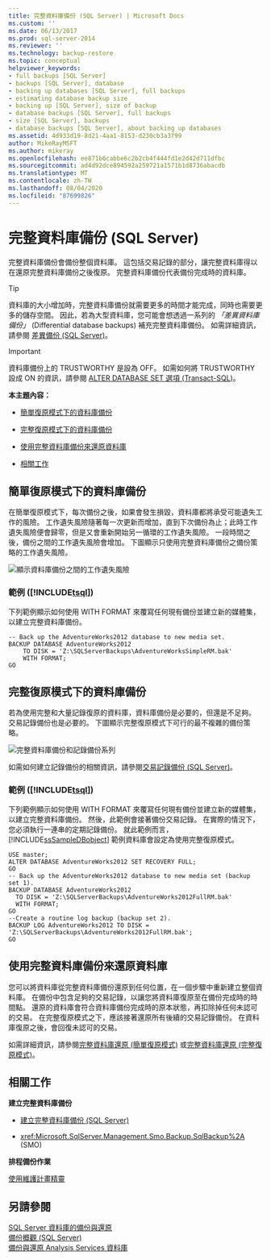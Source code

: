 ```yaml
---
title: 完整資料庫備份 (SQL Server) | Microsoft Docs
ms.custom: ''
ms.date: 06/13/2017
ms.prod: sql-server-2014
ms.reviewer: ''
ms.technology: backup-restore
ms.topic: conceptual
helpviewer_keywords:
- full backups [SQL Server]
- backups [SQL Server], database
- backing up databases [SQL Server], full backups
- estimating database backup size
- backing up [SQL Server], size of backup
- database backups [SQL Server], full backups
- size [SQL Server], backups
- database backups [SQL Server], about backing up databases
ms.assetid: 4d933d19-8d21-4aa1-8153-d230cb3a3f99
author: MikeRayMSFT
ms.author: mikeray
ms.openlocfilehash: ee871b6cabbe6c2b2cb4f444fd1e2d42d711dfbc
ms.sourcegitcommit: ad4d92dce894592a259721a1571b1d8736abacdb
ms.translationtype: MT
ms.contentlocale: zh-TW
ms.lasthandoff: 08/04/2020
ms.locfileid: "87699826"
---
```

# <a name="full-database-backups-sql-server"></a>完整資料庫備份 (SQL Server)
  完整資料庫備份會備份整個資料庫。 這包括交易記錄的部分，讓完整資料庫得以在還原完整資料庫備份之後復原。 完整資料庫備份代表備份完成時的資料庫。  
  
> [!TIP]  
>  資料庫的大小增加時，完整資料庫備份就需要更多的時間才能完成，同時也需要更多的儲存空間。 因此，若為大型資料庫，您可能會想透過一系列的 *「差異資料庫備份」* (Differential database backups) 補充完整資料庫備份。 如需詳細資訊，請參閱 [差異備份 &#40;SQL Server&#41;](differential-backups-sql-server.md)。  
  
> [!IMPORTANT]  
>  資料庫備份上的 TRUSTWORTHY 是設為 OFF。 如需如何將 TRUSTWORTHY 設成 ON 的資訊，請參閱 [ALTER DATABASE SET 選項 &#40;Transact-SQL&#41;](/sql/t-sql/statements/alter-database-transact-sql-set-options)。  
  
 **本主題內容：**  
  
-   [簡單復原模式下的資料庫備份](#DbBuRMs)  
  
-   [完整復原模式下的資料庫備份](#DbBuRMf)  
  
-   [使用完整資料庫備份來還原資料庫](#RestoreDbBu)  
  
-   [相關工作](#RelatedTasks)  
  
##  <a name="database-backups-under-the-simple-recovery-model"></a><a name="DbBuRMs"></a> 簡單復原模式下的資料庫備份  
 在簡單復原模式下，每次備份之後，如果會發生損毀，資料庫都將承受可能遺失工作的風險。 工作遺失風險隨著每一次更新而增加，直到下次備份為止；此時工作遺失風險便會歸零，但是又會重新開始另一循環的工作遺失風險。 一段時間之後，備份之間的工作遺失風險會增加。 下圖顯示只使用完整資料庫備份之備份策略的工作遺失風險。  
  
 ![顯示資料庫備份之間的工作遺失風險](../../database-engine/media/bnr-rmsimple-1-fulldb-backups.gif "顯示資料庫備份之間的工作遺失風險")  
  
### <a name="example--tsql"></a>範例 ([!INCLUDE[tsql](../../../includes/tsql-md.md)])  
 下列範例顯示如何使用 WITH FORMAT 來覆寫任何現有備份並建立新的媒體集，以建立完整資料庫備份。  
  
```  
-- Back up the AdventureWorks2012 database to new media set.  
BACKUP DATABASE AdventureWorks2012  
    TO DISK = 'Z:\SQLServerBackups\AdventureWorksSimpleRM.bak'   
    WITH FORMAT;  
GO  
```  
  
##  <a name="database-backups-under-the-full-recovery-model"></a><a name="DbBuRMf"></a> 完整復原模式下的資料庫備份  
 若為使用完整和大量記錄復原的資料庫，資料庫備份是必要的，但還是不足夠。 交易記錄備份也是必要的。 下圖顯示完整復原模式下可行的最不複雜的備份策略。  
  
 ![完整資料庫備份和記錄備份系列](../../database-engine/media/bnr-rmfull-1-fulldb-log-backups.gif "完整資料庫備份和記錄備份系列")  
  
 如需如何建立記錄備份的相關資訊，請參閱[交易記錄備份 &#40;SQL Server&#41;](transaction-log-backups-sql-server.md)。  
  
### <a name="example--tsql"></a>範例 ([!INCLUDE[tsql](../../../includes/tsql-md.md)])  
 下列範例顯示如何使用 WITH FORMAT 來覆寫任何現有備份並建立新的媒體集，以建立完整資料庫備份。 然後，此範例會接著備份交易記錄。 在實際的情況下，您必須執行一連串的定期記錄備份。 就此範例而言， [!INCLUDE[ssSampleDBobject](../../includes/sssampledbobject-md.md)] 範例資料庫會設定為使用完整復原模式。  
  
```  
USE master;  
ALTER DATABASE AdventureWorks2012 SET RECOVERY FULL;  
GO  
-- Back up the AdventureWorks2012 database to new media set (backup set 1).  
BACKUP DATABASE AdventureWorks2012  
  TO DISK = 'Z:\SQLServerBackups\AdventureWorks2012FullRM.bak'   
  WITH FORMAT;  
GO  
--Create a routine log backup (backup set 2).  
BACKUP LOG AdventureWorks2012 TO DISK = 'Z:\SQLServerBackups\AdventureWorks2012FullRM.bak';  
GO  
```  
  
##  <a name="use-a-full-database-backup-to-restore-the-database"></a><a name="RestoreDbBu"></a> 使用完整資料庫備份來還原資料庫  
 您可以將資料庫從完整資料庫備份還原到任何位置，在一個步驟中重新建立整個資料庫。 在備份中包含足夠的交易記錄，以讓您將資料庫復原至在備份完成時的時間點。 還原的資料庫會符合資料庫備份完成時的原本狀態，再扣除掉任何未認可的交易。 在完整復原模式之下，應該接著還原所有後續的交易記錄備份。 在資料庫復原之後，會回復未認可的交易。  
  
 如需詳細資訊，請參閱[完整資料庫還原 &#40;簡單復原模式&#41;](complete-database-restores-simple-recovery-model.md) 或[完整資料庫還原 &#40;完整復原模式&#41;](complete-database-restores-full-recovery-model.md)。  
  
##  <a name="related-tasks"></a><a name="RelatedTasks"></a> 相關工作  
 **建立完整資料庫備份**  
  
-   [建立完整資料庫備份 &#40;SQL Server&#41;](create-a-full-database-backup-sql-server.md)  
  
-   <xref:Microsoft.SqlServer.Management.Smo.Backup.SqlBackup%2A> (SMO)  
  
 **排程備份作業**  
  
 [使用維護計畫精靈](../maintenance-plans/use-the-maintenance-plan-wizard.md)  
  
## <a name="see-also"></a>另請參閱  
 [SQL Server 資料庫的備份與還原](back-up-and-restore-of-sql-server-databases.md)   
 [備份概觀 &#40;SQL Server&#41;](backup-overview-sql-server.md)   
 [備份與還原 Analysis Services 資料庫](https://docs.microsoft.com/analysis-services/multidimensional-models/backup-and-restore-of-analysis-services-databases)  
  
  
